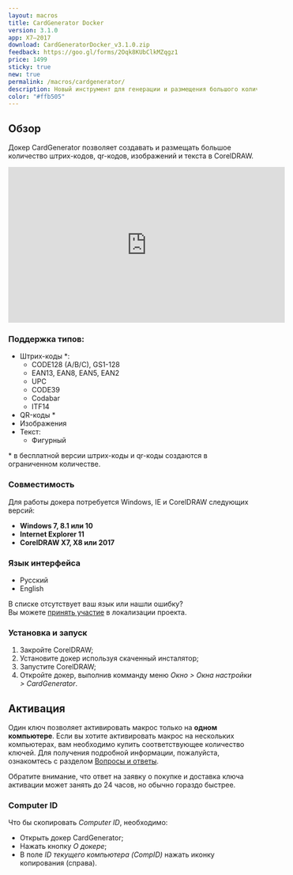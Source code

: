 ```yaml
---
layout: macros
title: CardGenerator Docker
version: 3.1.0
app: X7–2017
download: CardGeneratorDocker_v3.1.0.zip
feedback: https://goo.gl/forms/2Oqk8KUbClkMZqgz1
price: 1499
sticky: true
new: true
permalink: /macros/cardgenerator/
description: Новый инструмент для генерации и размещения большого количества штрих-кодов, qr-кодов, изображений и текста, на основе переменных данных, разработанный специально для актуальных версий CorelDRAW (X7–2017).
color: "#ffb505"
---
```


## Обзор

Докер CardGenerator позволяет создавать и размещать большое количество штрих-кодов,
qr-кодов, изображений и текста в CorelDRAW.

<iframe width="560" height="315" src="https://www.youtube.com/embed/SvsG8t9gZEs?rel=0" frameborder="0" allowfullscreen></iframe>

### Поддержка типов:

* Штрих-коды \*:
  * CODE128 (A/B/C), GS1-128
  * EAN13, EAN8, EAN5, EAN2
  * UPC
  * CODE39
  * Codabar
  * ITF14
* QR-коды \*
* Изображения
* Текст:
  * Фигурный

\* в бесплатной версии штрих-коды и qr-коды создаются в ограниченном количестве.

### Совместимость

Для работы докера потребуется Windows, IE и CorelDRAW следующих версий:

* **Windows 7, 8.1 или 10**
* **Internet Explorer 11**
* **CorelDRAW X7, X8 или 2017**

### Язык интерфейса

* Русский
* English

В списке отсутствует ваш язык или нашли ошибку?   
Вы можете [принять участие](https://poeditor.com/join/project/BCyk4vVbhr) в локализации проекта.

### Установка и запуск

1. Закройте CorelDRAW;
1. Установите докер используя скаченный инсталятор;
1. Запустите CorelDRAW;
1. Откройте докер, выполнив комманду меню _Окно > Окна настройки > CardGenerator_. 

## Активация

Один ключ позволяет активировать макрос только на **одном компьютере**.
Если вы хотите активировать макрос на нескольких компьютерах, вам необходимо купить соответствующее количество ключей.
Для получения подробной информации, пожалуйста, ознакомтесь с разделом [Вопросы и ответы](/macros/question-answer/).

Обратите внимание, что ответ на заявку о покупке и доставка ключа активации может занять до 24 часов, но обычно гораздо быстрее.

### Computer ID

Что бы скопировать _Computer ID_, необходимо:

* Открыть докер CardGenerator;
* Нажать кнопку _О докере_;
* В поле _ID текущего компьютера (CompID)_ нажать иконку копирования (справа).

